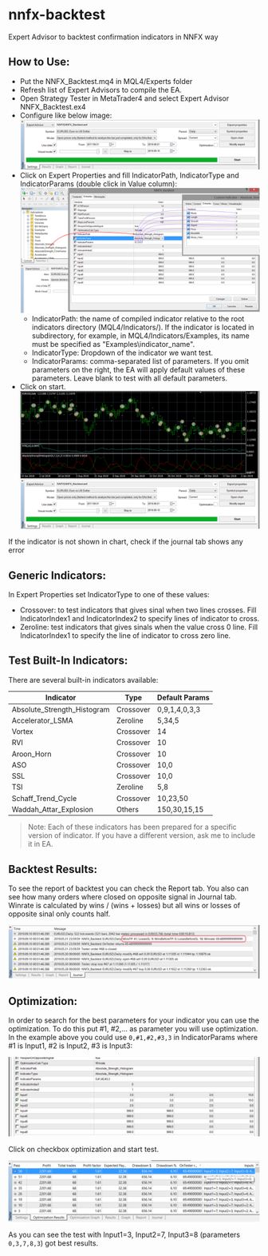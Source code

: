 # nnfx-backtest

Expert Advisor to backtest confirmation indicators in NNFX way

## How to Use:

* Put the NNFX_Backtest.mq4 in MQL4/Experts folder
* Refresh list of Expert Advisors to compile the EA.
* Open Strategy Tester in MetaTrader4 and select Expert Advisor NNFX_Backtest.ex4
* Configure like below image:
![ea strategy tester](./ea_strategy_tester.png)
* Click on Expert Properties and fill IndicatorPath, IndicatorType and IndicatorParams (double click in Value column):
![ea properties](./ea_properties.png)
    * IndicatorPath: the name of compiled indicator relative to the root indicators directory (MQL4/Indicators/). If the indicator is located in subdirectory, for example, in MQL4/Indicators/Examples, its name must be specified as "Examples\\indicator_name".
    * IndicatorType: Dropdown of the indicator we want test.
    * IndicatorParams: comma-separated list of parameters. If you omit parameters on the right, the EA will apply default values of these parameters. Leave blank to test with all default parameters.
* Click on start. 
![ea run](./ea_run.png)

If the indicator is not shown in chart, check if the journal tab shows any error

## Generic Indicators:

In Expert Properties set IndicatorType to one of these values: 

* Crossover: to test indicators that gives sinal when two lines crosses. Fill IndicatorIndex1 and IndicatorIndex2 to specify lines of indicator to cross.
* Zeroline: test indicators that gives sinals when the value cross 0 line. Fill IndicatorIndex1 to specify the line of indicator to cross zero line.

## Test Built-In Indicators:

There are several built-in indicators available:

Indicator | Type  | Default Params
--------- | ----- | --------------
Absolute_Strength_Histogram | Crossover | 0,9,1,4,0,3,3
Accelerator_LSMA | Zeroline | 5,34,5
Vortex | Crossover | 14
RVI | Crossover | 10
Aroon_Horn | Crossover | 10
ASO | Crossover | 10,0
SSL | Crossover | 10,0
TSI | Zeroline | 5,8
Schaff_Trend_Cycle | Crossover | 10,23,50
Waddah_Attar_Explosion | Others | 150,30,15,15

> Note: Each of these indicators has been prepared for a specific version of indicator. If you have a different version, ask me to include it in EA.

## Backtest Results:

To see the report of backtest you can check the Report tab. You also can see how many orders where closed on opposite signal in Journal tab.
Winrate is calculated by wins / (wins + losses) but all wins or losses of opposite sinal only counts half.

![ea results](./ea_results.png)

## Optimization:

In order to search for the best parameters for your indicator you can use the optimization. To do this put #1, #2,... as parameter you will use optimization.
In the example above you could use `0,#1,#2,#3,3` in IndicatorParams where #1 is Input1, #2 is Input2, #3 is Input3:

![ea optimization](./ea_optimization.png)

Click on checkbox optimization and start test.

![ea optimization results](./ea_optimization_results.png)

As you can see the test with Input1=3, Input2=7, Input3=8  (parameters `0,3,7,8,3`) got best results.